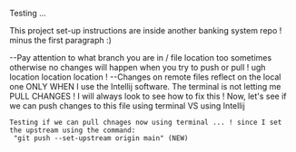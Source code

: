 Testing ... 

This project set-up instructions are inside another banking system repo ! minus the first paragraph :)

--Pay attention to what branch you are in / file location too sometimes
    otherwise no changes will happen when
    you try to push or pull ! ugh location location location !
--Changes on remote files reflect on the local one
    ONLY WHEN I use the Intellij software. 
    The terminal is not letting me PULL CHANGES !
    I will always look to see how to fix this !
    Now, let's see if we can push changes to this file
    using terminal VS using Intellij

    Testing if we can pull chnages now using terminal ... ! since I set the upstream using the command:
     "git push --set-upstream origin main" (NEW)
